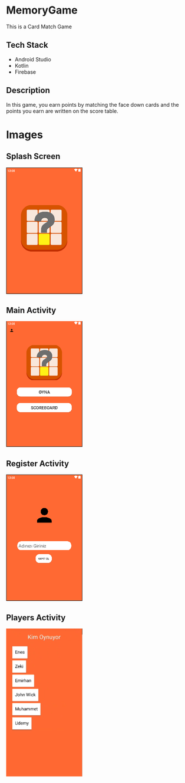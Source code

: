 # MemoryGame

This is a Card Match Game

## Tech Stack

- Android Studio
- Kotlin
- Firebase

## Description

In this game, you earn points by matching the face down cards and the points you earn are written on the score table.

# Images

## Splash Screen

![Splash Screen](Splash.PNG)

## Main Activity

![Splash Screen](MainActivity.PNG)

## Register Activity

![Splash Screen](Register.PNG)

## Players Activity

![Splash Screen](Players.png)


